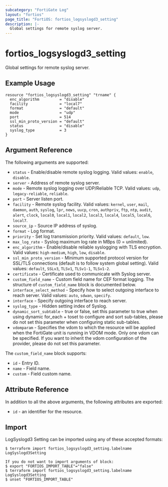 ```yaml
---
subcategory: "FortiGate Log"
layout: "fortios"
page_title: "FortiOS: fortios_logsyslogd3_setting"
description: |-
  Global settings for remote syslog server.
---
```


# fortios_logsyslogd3_setting
Global settings for remote syslog server.

## Example Usage

```hcl
resource "fortios_logsyslogd3_setting" "trname" {
  enc_algorithm         = "disable"
  facility              = "local7"
  format                = "default"
  mode                  = "udp"
  port                  = 514
  ssl_min_proto_version = "default"
  status                = "disable"
  syslog_type           = 3
}
```

## Argument Reference

The following arguments are supported:

* `status` - Enable/disable remote syslog logging. Valid values: `enable`, `disable`.
* `server` - Address of remote syslog server.
* `mode` - Remote syslog logging over UDP/Reliable TCP. Valid values: `udp`, `legacy-reliable`, `reliable`.
* `port` - Server listen port.
* `facility` - Remote syslog facility. Valid values: `kernel`, `user`, `mail`, `daemon`, `auth`, `syslog`, `lpr`, `news`, `uucp`, `cron`, `authpriv`, `ftp`, `ntp`, `audit`, `alert`, `clock`, `local0`, `local1`, `local2`, `local3`, `local4`, `local5`, `local6`, `local7`.
* `source_ip` - Source IP address of syslog.
* `format` - Log format.
* `priority` - Set log transmission priority. Valid values: `default`, `low`.
* `max_log_rate` - Syslog maximum log rate in MBps (0 = unlimited).
* `enc_algorithm` - Enable/disable reliable syslogging with TLS encryption. Valid values: `high-medium`, `high`, `low`, `disable`.
* `ssl_min_proto_version` - Minimum supported protocol version for SSL/TLS connections (default is to follow system global setting). Valid values: `default`, `SSLv3`, `TLSv1`, `TLSv1-1`, `TLSv1-2`.
* `certificate` - Certificate used to communicate with Syslog server.
* `custom_field_name` - Custom field name for CEF format logging. The structure of `custom_field_name` block is documented below.
* `interface_select_method` - Specify how to select outgoing interface to reach server. Valid values: `auto`, `sdwan`, `specify`.
* `interface` - Specify outgoing interface to reach server.
* `syslog_type` - Hidden setting index of Syslog.
* `dynamic_sort_subtable` - true or false, set this parameter to true when using dynamic for_each + toset to configure and sort sub-tables, please do not set this parameter when configuring static sub-tables.
* `vdomparam` - Specifies the vdom to which the resource will be applied when the FortiGate unit is running in VDOM mode. Only one vdom can be specified. If you want to inherit the vdom configuration of the provider, please do not set this parameter.

The `custom_field_name` block supports:

* `id` - Entry ID.
* `name` - Field name.
* `custom` - Field custom name.


## Attribute Reference

In addition to all the above arguments, the following attributes are exported:
* `id` - an identifier for the resource.

## Import

LogSyslogd3 Setting can be imported using any of these accepted formats:
```
$ terraform import fortios_logsyslogd3_setting.labelname LogSyslogd3Setting

If you do not want to import arguments of block:
$ export "FORTIOS_IMPORT_TABLE"="false"
$ terraform import fortios_logsyslogd3_setting.labelname LogSyslogd3Setting
$ unset "FORTIOS_IMPORT_TABLE"
```
